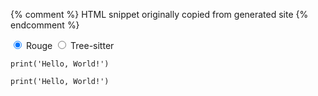 {% comment %} HTML snippet originally copied from generated site {% endcomment %}
<div class="syntax-highlighter-tabs">
  <input type="radio" name="sht-4207576463" id="sht-4207576463-1" checked>
  <label for="sht-4207576463-1">Rouge</label>
  <input type="radio" name="sht-4207576463" id="sht-4207576463-2">
  <label for="sht-4207576463-2">Tree-sitter</label>
<pre><code data-language="python" data-highlighter="rouge"><span class="k">print</span><span class="p">(</span><span class="s">'Hello, World!'</span><span class="p">)</span>
</code></pre>

<pre><code data-language="python" data-highlighter="tree-sitter"><span class="ts-function-builtin">print</span>(<span class="ts-string">'Hello, World!'</span>)
</code></pre>

</div>
